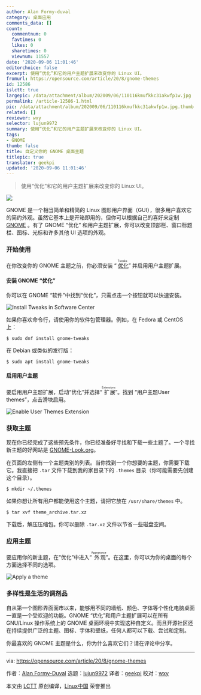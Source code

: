 ```yaml
---
author: Alan Formy-duval
category: 桌面应用
comments_data: []
count:
  commentnum: 0
  favtimes: 0
  likes: 0
  sharetimes: 0
  viewnum: 11557
date: '2020-09-06 11:01:46'
editorchoice: false
excerpt: 使用“优化”和它的用户主题扩展来改变你的 Linux UI。
fromurl: https://opensource.com/article/20/8/gnome-themes
id: 12586
islctt: true
largepic: /data/attachment/album/202009/06/110116kmufkkc31akwfp1w.jpg
permalink: /article-12586-1.html
pic: /data/attachment/album/202009/06/110116kmufkkc31akwfp1w.jpg.thumb.jpg
related: []
reviewer: wxy
selector: lujun9972
summary: 使用“优化”和它的用户主题扩展来改变你的 Linux UI。
tags:
- GNOME
thumb: false
title: 自定义你的 GNOME 桌面主题
titlepic: true
translator: geekpi
updated: '2020-09-06 11:01:46'
---
```



> 
> 使用“优化”和它的用户主题扩展来改变你的 Linux UI。
> 
> 
> 


![](/data/attachment/album/202009/06/110116kmufkkc31akwfp1w.jpg)


GNOME 是一个相当简单和精简的 Linux 图形用户界面（GUI），很多用户喜欢它的简约外观。虽然它基本上是开箱即用的，但你可以根据自己的喜好来定制 [GNOME](https://www.gnome.org/) 。有了 GNOME “优化” 和用户主题扩展，你可以改变顶部栏、窗口标题栏、图标、光标和许多其他 UI 选项的外观。


### 开始使用


在你改变你的 GNOME 主题之前，你必须安装 “<ruby> <a href="https://wiki.gnome.org/Apps/Tweaks">  优化 </a> <rt>  Tweaks </rt></ruby>” 并启用用户主题扩展。


#### 安装 GNOME “优化”


你可以在 GNOME “软件”中找到“优化”，只需点击一个按钮就可以快速安装。


![Install Tweaks in Software Center](/data/attachment/album/202009/06/110152sll71z1o2yq7hssh.png "Install Tweaks in Software Center")


如果你喜欢命令行，请使用你的软件包管理器。例如，在 Fedora 或 CentOS 上：



```
$ sudo dnf install gnome-tweaks

```

在 Debian 或类似的发行版：



```
$ sudo apt install gnome-tweaks

```

#### 启用用户主题


要启用用户主题扩展，启动“优化”并选择“<ruby> 扩展 <rt>  Extensions </rt></ruby>”。找到 “用户主题User themes”，点击滑块启用。


![Enable User Themes Extension](/data/attachment/album/202009/06/110158nsrad9xod4m6qzd6.png "Enable User Themes Extension")


### 获取主题


现在你已经完成了这些预先条件，你已经准备好寻找和下载一些主题了。一个寻找新主题的好网站是 [GNOME-Look.org](https://www.gnome-look.org)。


在页面的左侧有一个主题类别的列表。当你找到一个你想要的主题，你需要下载它。我直接把 `.tar` 文件下载到我的家目录下的 `.themes` 目录（你可能需要先创建这个目录）。



```
$ mkdir ~/.themes

```

如果你想让所有用户都能使用这个主题，请把它放在 `/usr/share/themes` 中。



```
$ tar xvf theme_archive.tar.xz

```

下载后，解压压缩包。你可以删除 `.tar.xz` 文件以节省一些磁盘空间。


### 应用主题


要应用你的新主题，在“优化”中进入“<ruby> 外观 <rt>  Appearance </rt></ruby>”。在这里，你可以为你的桌面的每个方面选择不同的选项。


![Apply a theme](/data/attachment/album/202009/06/110200hfaxeu7lqifxke7u.png "Apply a theme")


### 多样性是生活的调剂品


自从第一个图形界面面市以来，能够用不同的墙纸、颜色、字体等个性化电脑桌面一直是一个受欢迎的功能。GNOME “优化”和用户主题扩展可以在所有 GNU/Linux 操作系统上的 GNOME 桌面环境中实现这种自定义。而且开源社区还在持续提供广泛的主题、图标、字体和壁纸，任何人都可以下载、尝试和定制。


你最喜欢的 GNOME 主题是什么，你为什么喜欢它们？请在评论中分享。




---


via: <https://opensource.com/article/20/8/gnome-themes>


作者：[Alan Formy-Duval](https://opensource.com/users/alanfdoss) 选题：[lujun9972](https://github.com/lujun9972) 译者：[geekpi](https://github.com/geekpi) 校对：[wxy](https://github.com/wxy)


本文由 [LCTT](https://github.com/LCTT/TranslateProject) 原创编译，[Linux中国](https://linux.cn/) 荣誉推出